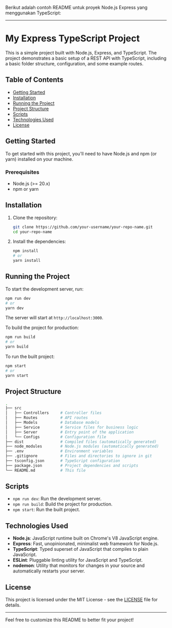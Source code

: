 Berikut adalah contoh README untuk proyek Node.js Express yang menggunakan TypeScript:

---

# My Express TypeScript Project

This is a simple project built with Node.js, Express, and TypeScript. The project demonstrates a basic setup of a REST API with TypeScript, including a basic folder structure, configuration, and some example routes.

## Table of Contents

- [Getting Started](#getting-started)
- [Installation](#installation)
- [Running the Project](#running-the-project)
- [Project Structure](#project-structure)
- [Scripts](#scripts)
- [Technologies Used](#technologies-used)
- [License](#license)

## Getting Started

To get started with this project, you'll need to have Node.js and npm (or yarn) installed on your machine.

### Prerequisites

- Node.js (>= 20.x)
- npm or yarn

## Installation

1. Clone the repository:
   ```bash
   git clone https://github.com/your-username/your-repo-name.git
   cd your-repo-name
   ```

2. Install the dependencies:
   ```bash
   npm install
   # or
   yarn install
   ```

## Running the Project

To start the development server, run:

```bash
npm run dev
# or
yarn dev
```

The server will start at `http://localhost:3000`.

To build the project for production:

```bash
npm run build
# or
yarn build
```

To run the built project:

```bash
npm start
# or
yarn start
```

## Project Structure

```bash
.
├── src
│   ├── Controllers     # Controller files
│   ├── Routes          # API routes
│   ├── Models          # Database models
│   ├── Service         # Service files for business logic
│   ├── Server          # Entry point of the application
│   └── Configs         # Configuration file
├── dist                # Compiled files (automatically generated)
├── node_modules        # Node.js modules (automatically generated)
├── .env                # Environment variables
├── .gitignore          # Files and directories to ignore in git
├── tsconfig.json       # TypeScript configuration
├── package.json        # Project dependencies and scripts
└── README.md           # This file
```

## Scripts

- `npm run dev`: Run the development server.
- `npm run build`: Build the project for production.
- `npm start`: Run the built project.

## Technologies Used

- **Node.js**: JavaScript runtime built on Chrome's V8 JavaScript engine.
- **Express**: Fast, unopinionated, minimalist web framework for Node.js.
- **TypeScript**: Typed superset of JavaScript that compiles to plain JavaScript.
- **ESLint**: Pluggable linting utility for JavaScript and TypeScript.
- **nodemon**: Utility that monitors for changes in your source and automatically restarts your server.

## License

This project is licensed under the MIT License - see the [LICENSE](LICENSE) file for details.

---

Feel free to customize this README to better fit your project!